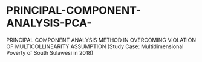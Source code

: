 # PRINCIPAL-COMPONENT-ANALYSIS-PCA-
PRINCIPAL COMPONENT ANALYSIS METHOD IN OVERCOMING VIOLATION OF MULTICOLLINEARITY ASSUMPTION (Study Case: Multidimensional Poverty of South Sulawesi in 2018)
